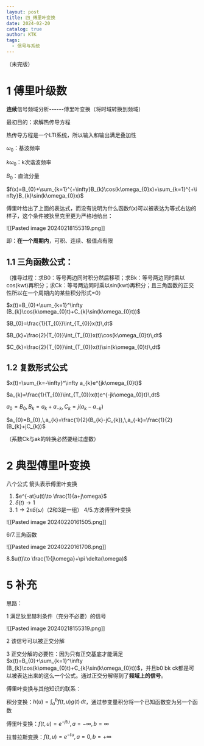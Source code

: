 ```yaml
---
layout: post
title: 四_傅里叶变换
date: 2024-02-20
catalog: true
author: KTK
tags:
  - 信号与系统
---
```

（未完版）

# 1 傅里叶级数

**连续**信号频域分析------傅里叶变换（将时域转换到频域）

最初目的：求解热传导方程

热传导方程是一个LTI系统，所以输入和输出满足叠加性

$\omega_{0}$：基波频率

$k\omega_{0}$：k次谐波频率

$B_{0}$：直流分量

$f(x)=B_{0}+\sum_{k=1}^{+\infty}B_{k}\cos(k\omega_{0}x)+\sum_{k=1}^{+\infty}B_{k}\sin(k\omega_{0}x)$

傅里叶给出了上面的表达式，而没有说明为什么函数f(x)可以被表达为等式右边的样子，这个条件被狄里克里更为严格地给出：

![[Pasted image 20240218155319.png]]

即：**在一个周期内**，可积、连续、极值点有限


## 1.1 三角函数公式：

（推导过程：求B0：等号两边同时积分然后移项；求Bk：等号两边同时乘以cos(kwt)再积分；求Ck：等号两边同时乘以sin(kwt)再积分；且三角函数的正交性所以在一个周期内的某些积分形式=0）

$x(t)=B_{0}+\sum_{k=1}^\infty (B_{k}\cos(k\omega_{0}t)+C_{k}\sin(k\omega_{0}t))$

$B_{0}=\frac{1}{T_{0}}\int_{T_{0}}x(t)\,dt$

$B_{k}=\frac{2}{T_{0}}\int_{T_{0}}x(t)\cos(k\omega_{0}t)\,dt$

$C_{k}=\frac{2}{T_{0}}\int_{T_{0}}x(t)\sin(k\omega_{0}t)\,dt$

## 1.2 复数形式公式

$x(t)=\sum_{k=-\infty}^\infty a_{k}e^{jk\omega_{0}t}$

$a_{k}=\frac{1}{T_{0}}\int_{T_{0}}x(t)e^{-jk\omega_{0}t}\,dt$

$a_{0}=B_{0},\,B_{k}=a_{k}+a_{-k},\,C_{k}=j(a_{k}-a_{-k})$

$a_{0}=B_{0},\,a_{k}=\frac{1}{2}(B_{k}-jC_{k}),\,a_{-k}=\frac{1}{2}(B_{k}+jC_{k})$

（系数Ck与ak的转换必然要经过虚数）


# 2 典型傅里叶变换

八个公式 箭头表示傅里叶变换

1. $e^{-at}u(t)\to \frac{1}{a+j\omega}$
2. $\delta(t)\to 1$
3. $1\to 2\pi \delta(\omega)$（2和3是一组）
4/5.方波傅里叶变换

![[Pasted image 20240220161505.png]]

6/7.三角函数

![[Pasted image 20240220161708.png]]

8.$u(t)\to \frac{1}{j\omega}+\pi \delta(\omega)$



# 5 补充

思路：

1 满足狄里赫利条件（充分不必要）的信号

![[Pasted image 20240218155319.png]]

2 该信号可以被正交分解

3 正交分解的必要性：因为只有正交基底才能满足$x(t)=B_{0}+\sum_{k=1}^\infty (B_{k}\cos(k\omega_{0}t)+C_{k}\sin(k\omega_{0}t))$，并且b0 bk ck都是可以被表达出来的这么一个公式。通过正交分解得到了**频域上的信号**。



傅里叶变换与其他知识的联系：

积分变换：$h(u)=\int_a^b f(t,u)g(t)\,dt$，通过参变量积分将一个已知函数变为另一个函数

傅里叶变换：$f(t,u)=e^{-jtu},a=-\infty,b=\infty$

拉普拉斯变换：$f(t,u)=e^{-tu},a=0,b=+\infty$